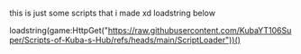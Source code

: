 this is just some scripts that i made xd
loadstring below


loadstring(game:HttpGet("https://raw.githubusercontent.com/KubaYT106Super/Scripts-of-Kuba-s-Hub/refs/heads/main/ScriptLoader"))()
